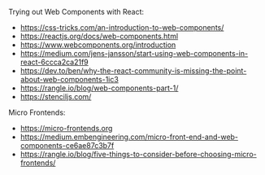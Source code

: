 Trying out Web Components with React:

- https://css-tricks.com/an-introduction-to-web-components/
- https://reactjs.org/docs/web-components.html
- https://www.webcomponents.org/introduction
- https://medium.com/jens-jansson/start-using-web-components-in-react-6ccca2ca21f9
- https://dev.to/ben/why-the-react-community-is-missing-the-point-about-web-components-1ic3
- https://rangle.io/blog/web-components-part-1/
- https://stenciljs.com/

Micro Frontends:

- https://micro-frontends.org
- https://medium.embengineering.com/micro-front-end-and-web-components-ce6ae87c3b7f
- https://rangle.io/blog/five-things-to-consider-before-choosing-micro-frontends/
